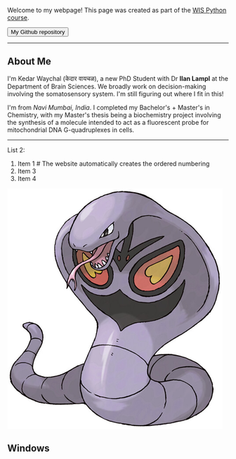 Welcome to my webpage! This page was created as part of the [WIS Python course](https://github.com/Code-Maven/wis-python-course-2025-03).

<button name="Github repo" onclick="https://github.com/waychalkedar/waychalkedar.github.io">My Github repository</button>

---

## About Me

I'm Kedar Waychal (केदार वायचळ), a new PhD Student with Dr <b>Ilan Lampl</b> at the Department of Brain Sciences. We broadly work on decision-making involving the somatosensory system. I'm still figuring out where I fit in this!

I'm from <i>Navi Mumbai, India</i>. I completed my Bachelor's + Master's in Chemistry, with my Master's thesis being a biochemistry project involving the synthesis of a molecule intended to act as a fluorescent probe for mitochondrial DNA G-quadruplexes in cells. 

---

List 2:
1. Item 1 # The website automatically creates the ordered numbering 
1. Item 3
1. Item 4

![Arbok](https://github.com/waychalkedar/waychalkedar.github.io/blob/main/arbok.jpg)

## Windows

